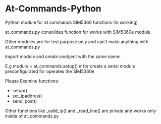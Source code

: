# At-Commands-Python
Python module for at commands SIM5360 functions (In working)

at_commands.py consolides function for works with SIM5360e module.

Other modules are for test purpose only and can't make anything with at_commands.py

Import module and create anobject with the same name:

E.g module = at_commands.setup() # for create a serial module preconfigurated for operates the SIM5360e

Please Examine functions:

  - setup()
  - set_ipaddres()
  - send_post()
  
Other functions like _valid_ip() and _read_line() are private and works only inside of at_commands.py
